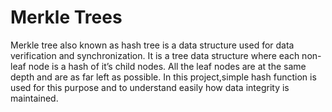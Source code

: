 # Merkle Trees
Merkle tree also known as hash tree is a data structure used for data verification and synchronization. 
It is a tree data structure where each non-leaf node is a hash of it’s child nodes. All the leaf nodes are at the same depth and are as far left as possible. 
In this project,simple hash function is used for this purpose and to understand easily how data integrity is maintained.
